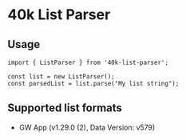 # 40k List Parser

## Usage

```
import { ListParser } from '40k-list-parser';

const list = new ListParser();
const parsedList = list.parse("My list string");
```

## Supported list formats

- GW App (v1.29.0 (2), Data Version: v579)

